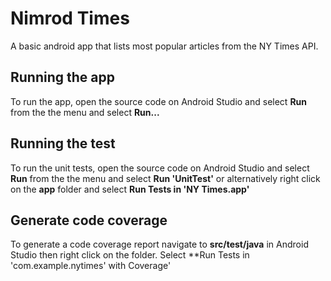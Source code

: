 # Nimrod Times
A basic android app that lists most popular articles from the NY Times API.

## Running the app
To run the app, open the source code on Android Studio and select **Run** from the the menu and select **Run...**

## Running the test
To run the unit tests, open the source code on Android Studio and select **Run** from the the menu and select **Run 'UnitTest'** or alternatively right click on the **app** folder and select **Run Tests in 'NY Times.app'** 

## Generate code coverage
To generate a code coverage report navigate to **src/test/java** in Android Studio then right click on the folder. Select **Run Tests in 'com.example.nytimes' with Coverage'